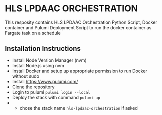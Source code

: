 # HLS LPDAAC ORCHESTRATION

This resposity contains HLS LPDAAC Orchestration Python Script, Docker container and Pulumi Deployment Script to run the docker container as Fargate task on a schedule

## Installation Instructions
* Install Node Version Manager (nvm)
* Install Node.js using nvm
* Install Docker and setup up appropriate permission to run Docker without sudo
* Install https://www.pulumi.com/
* Clone the repository
* Login to pulumi `pulumi login --local`
* Deploy the stack with command `pulumi up`
* * chose the stack name `hls-lpdaac-orchestration` if asked

